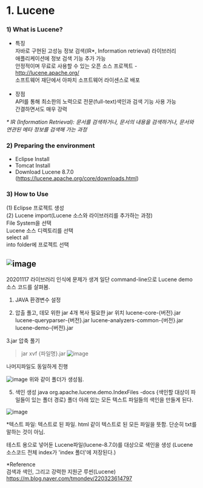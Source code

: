 # 1. Lucene
###  1) What is Lucene?
  - 특징<br/>
    자바로 구현된 고성능 정보 검색(IR*, Information retrieval) 라이브러리<br/>
    애플리케이션에 정보 검색 기능 추가 가능<br/>
    안정적이며 무료로 사용할 수 있는 오픈 소스 프로젝트 - http://lucene.apache.org/<br/>
    소프트웨어 재단에서 아파치 소프트웨어 라이센스로 배포<br/><br/> 
  - 장점<br/>
    API를 통해 최소한의 노력으로 전문(full-text)색인과 검색 기능 사용 가능<br/>
    간결하면서도 매우 강력<br/>
  
  <i>* IR (Information Retrieval): 문서를 검색하거나, 문서의 내용을 검색하거나, 문서와 연관된 메타 정보를 검색해 가는 과정</i>
  
###  2) Preparing the environment
   - Eclipse Install<br/>
   - Tomcat Install<br/>
   - Download Lucene 8.7.0 (https://lucene.apache.org/core/downloads.html)<br/>

###  3) How to Use
   (1) Eclipse 프로젝트 생성<br/>
   (2) Lucene import(Lucene 소스와 라이브러리를 추가하는 과정)<br/>
      File System을 선택<br/>
      Lucene 소스 디렉토리를 선택<br/>
      select all<br/>
      into folder에 프로젝트 선택<br/>
  
   ![image](https://user-images.githubusercontent.com/53163222/99187594-dfe97d00-279a-11eb-967a-efa88e993e85.png)
---------------------------------
20201117 라이브러리 인식에 문제가 생겨 일단 command-line으로 Lucene demo 소스 코드를 살펴봄.

1. JAVA 환경변수 설정

2. 압출 풀고, 데모 위한 jar 4개 복사
필요한 jar	위치
lucene-core-{버전}.jar	
lucene-queryparser-{버전}.jar	
lucene-analyzers-common-{버전}.jar
lucene-demo-{버전}.jar	

3.jar 압축 풀기
>jar xvf {파일명}.jar
![image](https://user-images.githubusercontent.com/53163222/99347881-8341ab80-28db-11eb-9a93-fb90c035f5ba.png)

나머지파일도 동일하게 진행

![image](https://user-images.githubusercontent.com/53163222/99348222-6eb1e300-28dc-11eb-9f02-69e4085cb783.png)
위와 같이 폴더가 생성됨.

5. 색인 생성
java org.apache.lucene.demo.IndexFiles -docs {색인할 대상이 파일들이 있는 폴더 경로}
폴더 아래 있는 모든 텍스트 파일들의 색인을 만들게 된다.

![image](https://user-images.githubusercontent.com/53163222/99349107-78d4e100-28de-11eb-9dab-049500bb4e98.png)

*텍스트 파일: 텍스트로 된 파일. html 같이 텍스트로 된 모든 파일을 뜻함. 단순히 txt를 말하는 것이 아님.

테스트 용으로 넣어둔 Lucene파일(lucene-8.7.0)를 대상으로 색인을 생성 
(Lucene 소스코드 전체 index가 'index 폴더'에 저장된다.)



*Reference<br/>
검색과 색인, 그리고 강력한 지원군 루씬(Lucene) https://m.blog.naver.com/tmondev/220323614797

